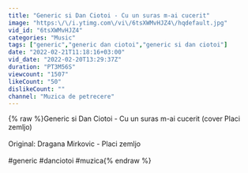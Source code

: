 ```yaml
---
title: "Generic si Dan Ciotoi - Cu un suras m-ai cucerit"
image: "https:\/\/i.ytimg.com\/vi\/6tsXWMvHJZ4\/hqdefault.jpg"
vid_id: "6tsXWMvHJZ4"
categories: "Music"
tags: ["generic","generic dan ciotoi","generic si dan ciotoi"]
date: "2022-02-21T11:18:16+03:00"
vid_date: "2022-02-20T13:29:37Z"
duration: "PT3M56S"
viewcount: "1507"
likeCount: "50"
dislikeCount: ""
channel: "Muzica de petrecere"
---
```

{% raw %}Generic si Dan Ciotoi - Cu un suras m-ai cucerit (cover Placi zemljo)<br /><br />Original: Dragana Mirkovic - Placi zemljo<br /><br />#generic #danciotoi #muzica{% endraw %}
